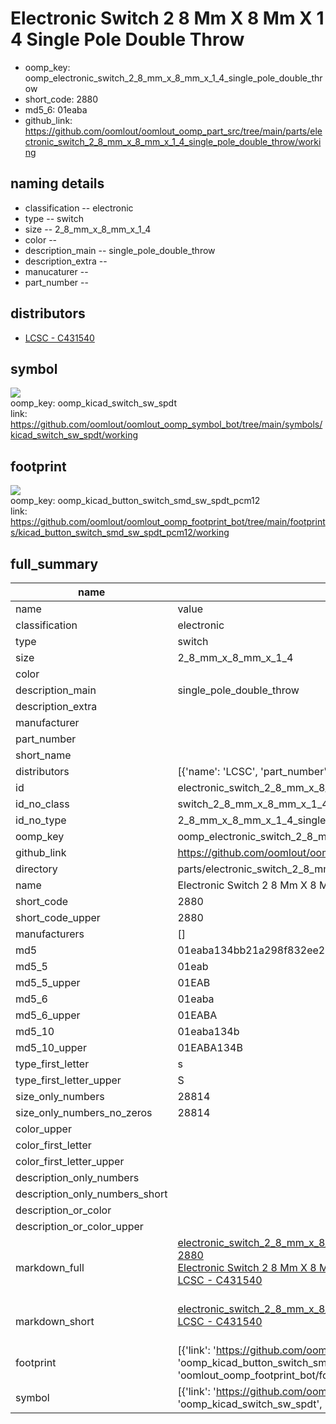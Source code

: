 # Electronic Switch 2 8 Mm X 8 Mm X 1 4 Single Pole Double Throw

  
* oomp_key: oomp_electronic_switch_2_8_mm_x_8_mm_x_1_4_single_pole_double_throw 
* short_code: 2880
* md5_6: 01eaba  
* github_link: https://github.com/oomlout/oomlout_oomp_part_src/tree/main/parts/electronic_switch_2_8_mm_x_8_mm_x_1_4_single_pole_double_throw/working  
## naming details
* classification -- electronic
* type -- switch
* size -- 2_8_mm_x_8_mm_x_1_4
* color -- 
* description_main -- single_pole_double_throw
* description_extra -- 
* manucaturer -- 
* part_number -- 

## distributors
* [LCSC - C431540](https://lcsc.com/product-detail/C431540.html)  


## symbol

![](symbol/0/working/working_600.png)  
oomp_key: oomp_kicad_switch_sw_spdt  
link: https://github.com/oomlout/oomlout_oomp_symbol_bot/tree/main/symbols/kicad_switch_sw_spdt/working  

## footprint

![](footprint/0/working/working_600.png)  
oomp_key: oomp_kicad_button_switch_smd_sw_spdt_pcm12  
link: https://github.com/oomlout/oomlout_oomp_footprint_bot/tree/main/footprints/kicad_button_switch_smd_sw_spdt_pcm12/working  

## full_summary
| name | value | 
| --- | --- | 
| name | value | 
| classification | electronic | 
| type | switch | 
| size | 2_8_mm_x_8_mm_x_1_4 | 
| color |  | 
| description_main | single_pole_double_throw | 
| description_extra |  | 
| manufacturer |  | 
| part_number |  | 
| short_name |  | 
| distributors | [{'name': 'LCSC', 'part_number': 'C431540', 'link': 'https://lcsc.com/product-detail/C431540.html', 'id': 'distributor_lcsc'}] | 
| id | electronic_switch_2_8_mm_x_8_mm_x_1_4_single_pole_double_throw | 
| id_no_class | switch_2_8_mm_x_8_mm_x_1_4_single_pole_double_throw | 
| id_no_type | 2_8_mm_x_8_mm_x_1_4_single_pole_double_throw | 
| oomp_key | oomp_electronic_switch_2_8_mm_x_8_mm_x_1_4_single_pole_double_throw | 
| github_link | https://github.com/oomlout/oomlout_oomp_part_src/tree/main/parts/electronic_switch_2_8_mm_x_8_mm_x_1_4_single_pole_double_throw/working | 
| directory | parts/electronic_switch_2_8_mm_x_8_mm_x_1_4_single_pole_double_throw | 
| name | Electronic Switch 2 8 Mm X 8 Mm X 1 4 Single Pole Double Throw | 
| short_code | 2880 | 
| short_code_upper | 2880 | 
| manufacturers | [] | 
| md5 | 01eaba134bb21a298f832ee21b437a16 | 
| md5_5 | 01eab | 
| md5_5_upper | 01EAB | 
| md5_6 | 01eaba | 
| md5_6_upper | 01EABA | 
| md5_10 | 01eaba134b | 
| md5_10_upper | 01EABA134B | 
| type_first_letter | s | 
| type_first_letter_upper | S | 
| size_only_numbers | 28814 | 
| size_only_numbers_no_zeros | 28814 | 
| color_upper |  | 
| color_first_letter |  | 
| color_first_letter_upper |  | 
| description_only_numbers |  | 
| description_only_numbers_short |   | 
| description_or_color |   | 
| description_or_color_upper |   | 
| markdown_full | [electronic_switch_2_8_mm_x_8_mm_x_1_4_single_pole_double_throw](https://github.com/oomlout/oomlout_oomp_part_src/tree/main/parts/electronic_switch_2_8_mm_x_8_mm_x_1_4_single_pole_double_throw/working)<br>[2880](https://github.com/oomlout/oomlout_oomp_part_src/tree/main/parts/electronic_switch_2_8_mm_x_8_mm_x_1_4_single_pole_double_throw/working)<br>[Electronic Switch 2 8 Mm X 8 Mm X 1 4 Single Pole Double Throw](https://github.com/oomlout/oomlout_oomp_part_src/tree/main/parts/electronic_switch_2_8_mm_x_8_mm_x_1_4_single_pole_double_throw/working)<br>[LCSC - C431540<br>](https://lcsc.com/product-detail/C431540.html)<br> | 
| markdown_short | [electronic_switch_2_8_mm_x_8_mm_x_1_4_single_pole_double_throw](https://github.com/oomlout/oomlout_oomp_part_src/tree/main/parts/electronic_switch_2_8_mm_x_8_mm_x_1_4_single_pole_double_throw/working)<br>[LCSC - C431540<br>](https://lcsc.com/product-detail/C431540.html)<br> | 
| footprint | [{'link': 'https://github.com/oomlout/oomlout_oomp_footprint_bot/tree/main/foootprntss/kicad_button_switch_smd_sw_spdt_pcm12', 'oomp_key': 'oomp_kicad_button_switch_smd_sw_spdt_pcm12', 'directory': 'oomlout_oomp_footprint_bot/footprints/kicad_button_switch_smd_sw_spdt_pcm12//working/working.kicad_mod'}] | 
| symbol | [{'link': 'https://github.com/oomlout/oomlout_oomp_symbol_bot/tree/main/symbols/kicad_switch_sw_spdt', 'oomp_key': 'oomp_kicad_switch_sw_spdt', 'directory': 'oomlout_oomp_symbol_bot/symbols/kicad_switch_sw_spdt//working/working.kicad_sym'}] | 
